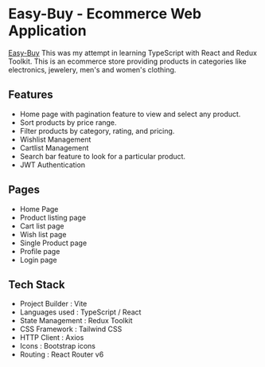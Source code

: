 # Easy-Buy - Ecommerce Web Application
[Easy-Buy](https://easy-buy-dusky.vercel.app/)
This was my attempt in learning TypeScript with React and Redux Toolkit. This is an ecommerce store providing products in categories
like electronics, jewelery, men's and women's clothing.

## Features
- Home page with pagination feature to view and select any product.
- Sort products by price range.
- Filter products by category, rating, and pricing.
- Wishlist Management
- Cartlist Management
- Search bar feature to look for a particular product.
- JWT Authentication

## Pages
- Home Page
- Product listing page
- Cart list page
- Wish list page
- Single Product page
- Profile page
- Login page

## Tech Stack
- Project Builder : Vite
- Languages used : TypeScript / React
- State Management : Redux Toolkit
- CSS Framework : Tailwind CSS
- HTTP Client : Axios
- Icons : Bootstrap icons
- Routing : React Router v6


